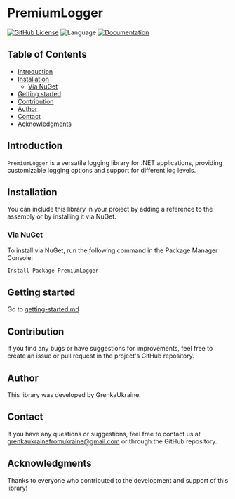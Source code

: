 # PremiumLogger

[![GitHub License](https://img.shields.io/github/license/GrenkaUkraine/PremiumLogger)](LICENSE.txt)
![Language](https://img.shields.io/badge/language-C%23-blue)
[![Documentation](https://img.shields.io/badge/documentation-yes-brightgreen.svg)](https://github.com/GrenkaUkraine/PremiumLogger/tree/master/docs)

## Table of Contents
- [Introduction](#introduction)
- [Installation](#installation)
  - [Via NuGet](#via-nuget)
- [Getting started](#getting-started)
- [Contribution](#contribution)
- [Author](#author)
- [Contact](#contact)
- [Acknowledgments](#acknowledgments)

## Introduction

`PremiumLogger` is a versatile logging library for .NET applications, providing customizable logging options and support for different log levels.

## Installation

You can include this library in your project by adding a reference to the assembly or by installing it via NuGet.

### Via NuGet

To install via NuGet, run the following command in the Package Manager Console:

```sh
Install-Package PremiumLogger
```

## Getting started

Go to [getting-started.md](https://github.com/GrenkaUkraine/PremiumLogger/blob/master/docs/getting-started.md)

## Contribution

If you find any bugs or have suggestions for improvements, feel free to create an issue or pull request in the project's GitHub repository.

## Author

This library was developed by GrenkaUkraine.

## Contact

If you have any questions or suggestions, feel free to contact us at [grenkaukrainefromukraine@gmail.com](mailto:grenkaukrainefromukraine@gmail.com?body=%23%20From%20GitHub) or through the GitHub repository.

## Acknowledgments

Thanks to everyone who contributed to the development and support of this library!